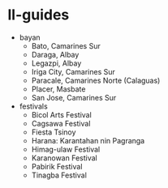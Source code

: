 # ll-guides

* bayan
  - Bato, Camarines Sur
  - Daraga, Albay
  - Legazpi, Albay
  - Iriga City, Camarines Sur
  - Paracale, Camarines Norte (Calaguas)
  - Placer, Masbate
  - San Jose, Camarines Sur
* festivals
  - Bicol Arts Festival
  - Cagsawa Festival
  - Fiesta Tsinoy
  - Harana: Karantahan nin Pagranga
  - Himag-ulaw Festival
  - Karanowan Festival
  - Pabirik Festival
  - Tinagba Festival
